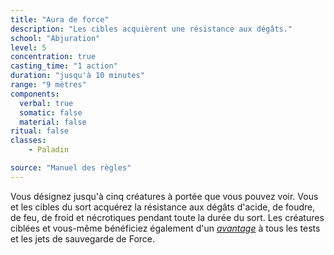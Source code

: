 ```yaml
---
title: "Aura de force"
description: "Les cibles acquièrent une résistance aux dégâts."
school: "Abjuration"
level: 5
concentration: true
casting_time: "1 action"
duration: "jusqu'à 10 minutes"
range: "9 mètres"
components:
  verbal: true
  somatic: false
  material: false
ritual: false
classes:
    - Paladin

source: "Manuel des règles"
---
```

Vous désignez jusqu'à cinq créatures à portée que vous pouvez voir. Vous et les cibles du sort acquérez la résistance aux dégâts d'acide, de foudre, de feu, de froid et nécrotiques pendant toute la durée du sort. Les créatures ciblées et vous-même bénéficiez également d'un [_avantage_](/utiliser-les-caracteristiques#avantage-et-désavantage) à tous les tests et les jets de sauvegarde de Force.

